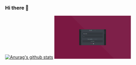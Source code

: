 ### Hi there 👋
[![Anurag's github stats](https://github-readme-stats.vercel.app/api?username=matejkrenek)](https://github.com/anuraghazra/github-readme-stats)
<a href="#"><img src="https://github.com/matejkrenek/matejkrenek/blob/master/todo.gif" width="250"></a>
